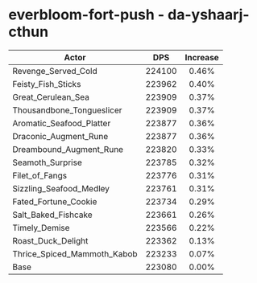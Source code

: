 # everbloom-fort-push - da-yshaarj-cthun
| Actor | DPS | Increase |
|---|:---:|:---:|
|Revenge_Served_Cold|224100|0.46%|
|Feisty_Fish_Sticks|223962|0.40%|
|Great_Cerulean_Sea|223909|0.37%|
|Thousandbone_Tongueslicer|223909|0.37%|
|Aromatic_Seafood_Platter|223877|0.36%|
|Draconic_Augment_Rune|223877|0.36%|
|Dreambound_Augment_Rune|223820|0.33%|
|Seamoth_Surprise|223785|0.32%|
|Filet_of_Fangs|223776|0.31%|
|Sizzling_Seafood_Medley|223761|0.31%|
|Fated_Fortune_Cookie|223734|0.29%|
|Salt_Baked_Fishcake|223661|0.26%|
|Timely_Demise|223566|0.22%|
|Roast_Duck_Delight|223362|0.13%|
|Thrice_Spiced_Mammoth_Kabob|223233|0.07%|
|Base|223080|0.00%|
